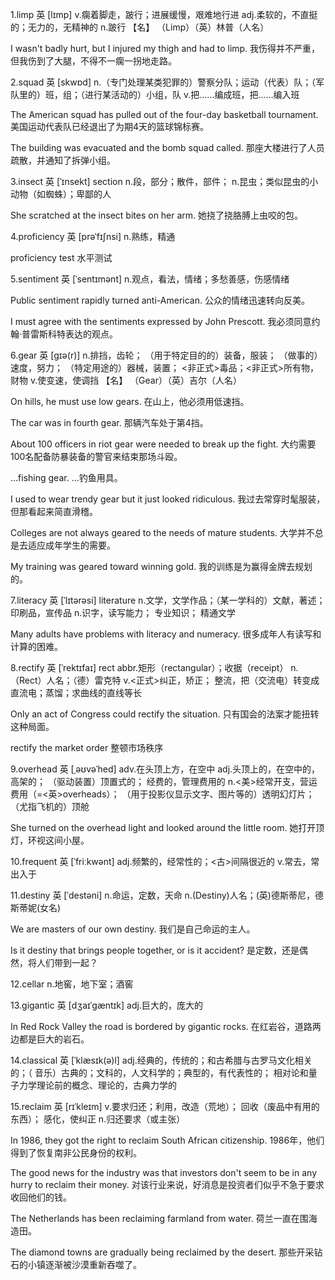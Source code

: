 1.limp 英  [lɪmp]
v.瘸着脚走，跛行；进展缓慢，艰难地行进 
adj.柔软的，不直挺的；无力的，无精神的 
n.跛行 【名】 （Limp）（英）林普（人名）

I wasn't badly hurt, but I injured my thigh and had to limp.
我伤得并不严重，但我伤到了大腿，不得不一瘸一拐地走路。

2.squad 英  [skwɒd]
n.（专门处理某类犯罪的）警察分队；运动（代表）队；（军队里的）班，组；（进行某活动的）小组，队 
v.把……编成班，把……编入班

The American squad has pulled out of the four-day basketball tournament.
美国运动代表队已经退出了为期4天的篮球锦标赛。

The building was evacuated and the bomb squad called.
那座大楼进行了人员疏散，并通知了拆弹小组。

3.insect 英  [ˈɪnsekt] section n.段，部分；散件，部件；
n.昆虫；类似昆虫的小动物（如蜘蛛）；卑鄙的人

She scratched at the insect bites on her arm.
她挠了挠胳膊上虫咬的包。

4.proficiency  英  [prəˈfɪʃnsi]
n.熟练，精通

proficiency test 水平测试

5.sentiment 英  [ˈsentɪmənt]
n.观点，看法，情绪；多愁善感，伤感情绪

Public sentiment rapidly turned anti-American.
公众的情绪迅速转向反美。

I must agree with the sentiments expressed by John Prescott.
我必须同意约翰·普雷斯科特表达的观点。

6.gear 英  [ɡɪə(r)]
n.排挡，齿轮；
（用于特定目的的）装备，服装；
（做事的）速度，努力；
（特定用途的）器械，装置；
<非正式>毒品；<非正式>所有物，财物 
v.使变速，使调挡 【名】 （Gear）（英）吉尔（人名）

On hills, he must use low gears.
在山上，他必须用低速挡。

The car was in fourth gear.
那辆汽车处于第4挡。

About 100 officers in riot gear were needed to break up the fight.
大约需要100名配备防暴装备的警官来结束那场斗殴。

...fishing gear.
…钓鱼用具。

I used to wear trendy gear but it just looked ridiculous.
我过去常穿时髦服装，但那看起来简直滑稽。

Colleges are not always geared to the needs of mature students.
大学并不总是去适应成年学生的需要。

My training was geared toward winning gold.
我的训练是为赢得金牌去规划的。

7.literacy 英  [ˈlɪtərəsi] literature n.文学，文学作品；（某一学科的）文献，著述；印刷品，宣传品
n.识字，读写能力；
专业知识；
精通文学

Many adults have problems with literacy and numeracy.
很多成年人有读写和计算的困难。

8.rectify 英  [ˈrektɪfaɪ] rect abbr.矩形（rectangular）；收据（receipt） n.（Rect）人名；（德）雷克特
v.<正式>纠正，矫正；
整流，把（交流电）转变成直流电；蒸馏；求曲线的直线等长

Only an act of Congress could rectify the situation.
只有国会的法案才能扭转这种局面。

rectify the market order 整顿市场秩序

9.overhead 英  [ˌəʊvəˈhed]
adv.在头顶上方，在空中 
adj.头顶上的，在空中的，高架的；
（驱动装置）顶置式的；
经费的，管理费用的 
n.<美>经常开支，营运费用（=<英>overheads）；
（用于投影仪显示文字、图片等的）透明幻灯片；（尤指飞机的）顶舱

She turned on the overhead light and looked around the little room.
她打开顶灯，环视这间小屋。

10.frequent 英  [ˈfriːkwənt]
adj.频繁的，经常性的；<古>间隔很近的 v.常去，常出入于

11.destiny 英  [ˈdestəni]
n.命运，定数，天命 n.(Destiny)人名；(英)德斯蒂尼，德斯蒂妮(女名)

We are masters of our own destiny.
我们是自己命运的主人。

Is it destiny that brings people together, or is it accident?
是定数，还是偶然，将人们带到一起？

12.cellar 
n.地窖，地下室；酒窖

13.gigantic 英  [dʒaɪˈɡæntɪk]
adj.巨大的，庞大的

In Red Rock Valley the road is bordered by gigantic rocks.
在红岩谷，道路两边都是巨大的岩石。

14.classical 英  [ˈklæsɪk(ə)l]
adj.经典的，传统的；和古希腊与古罗马文化相关的；（
音乐）古典的；文科的，人文科学的；典型的，有代表性的；
相对论和量子力学理论前的概念、理论的，古典力学的

15.reclaim 英  [rɪˈkleɪm]
v.要求归还；利用，改造（荒地）；
回收（废品中有用的东西）；
感化，使纠正
n.归还要求（或主张）

In 1986, they got the right to reclaim South African citizenship.
1986年，他们得到了恢复南非公民身份的权利。

The good news for the industry was that investors don't seem to be in any hurry to reclaim their money.
对该行业来说，好消息是投资者们似乎不急于要求收回他们的钱。

The Netherlands has been reclaiming farmland from water.
荷兰一直在围海造田。

The diamond towns are gradually being reclaimed by the desert.
那些开采钻石的小镇逐渐被沙漠重新吞噬了。


